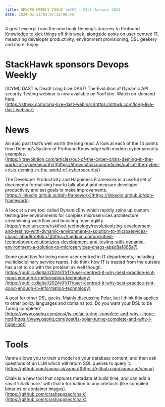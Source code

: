 ```yaml
---
title: DEVOPS WEEKLY ISSUE \#681 - 21st January 2024 
date: 2024-01-21T09:07:31+00:00
---
```


A great excerpt from the new book Deming’s Journey to Profound Knowledge to kick things off this week, alongside posts on user centred IT, measuring developer productivity, environment provisioning, DSL geekery and more. Enjoy.


StackHawk sponsors Devops Weekly
============================

[ICYMI] DAST is Dead! Long Live DAST! The Evolution of Dynamic API security Testing webinar is now available on YouTube. Watch on-demand here.
<br>[https://sthwk.com/long-live-dast-webinar](https://sthwk.com/long-live-dast-webinar)


News
====

An epic post that’s well worth the long read. A look at each of the 14 points from Deming’s System of Profound Knowledge with modern cyber security examples.
<br>[https://itrevolution.com/articles/out-of-the-cyber-crisis-deming-in-the-world-of-cybersecurity/](https://itrevolution.com/articles/out-of-the-cyber-crisis-deming-in-the-world-of-cybersecurity/)


The Developer Productivity and Happiness Framework is a useful set of documents formalising how to talk about and measure developer productivity and set goals to make improvements.
<br>[https://linkedin.github.io/dph-framework](https://linkedin.github.io/dph-framework)


A look at a new tool called DynamicEnv which rapidly spins up custom testing/dev environments for complex microservices architecture, streamlining workflow and boosting team agility.
<br>[https://medium.com/riskified-technology/revolutionizing-development-and-testing-with-dynamic-environment-a-solution-to-microservices-chaos-abad8a1865a7](https://medium.com/riskified-technology/revolutionizing-development-and-testing-with-dynamic-environment-a-solution-to-microservices-chaos-abad8a1865a7)


Some good tips for being more user centred in IT departments, including multidisciplinary service teams. I do think how IT is treated from the outside has a lot to do with the problem as well though.
<br>[https://public.digital/2024/01/17/user-centred-it-why-best-practice-isnt-good-enough-in-information-technology](https://public.digital/2024/01/17/user-centred-it-why-best-practice-isnt-good-enough-in-information-technology)


A post for other DSL geeks. Mainly discussing Polar, but I think this applies to other policy languages and domains too. Do you want your DSL to be Turing complete?
<br>[https://www.osohq.com/post/is-polar-turing-complete-and-why-i-hope-not](https://www.osohq.com/post/is-polar-turing-complete-and-why-i-hope-not)


Tools
=====

Vanna allows you to train a model on your database content, and then ask questions of an LLM which will return SQL queries to query it.
<br>[https://github.com/vanna-ai/vanna](https://github.com/vanna-ai/vanna)


Chalk is a new tool that captures metadata at build time, and can add a small 'chalk mark' with that information to any artefacts (like compiled binaries or container images).
<br>[https://github.com/crashappsec/chalk](https://github.com/crashappsec/chalk)




